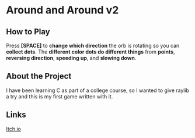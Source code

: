 # Around and Around v2

## How to Play

Press **[SPACE]** to **change which direction** the orb is rotating so you can **collect dots**. The **different color dots do different things** from **points**, **reversing direction**, **speeding up**, and **slowing down**.

## About the Project

I have been learning C as part of a college course, so I wanted to give raylib a try and this is my first game written with it.

## Links 

[Itch.io](https://holeinonegolfer.itch.io/around-and-around-v2)